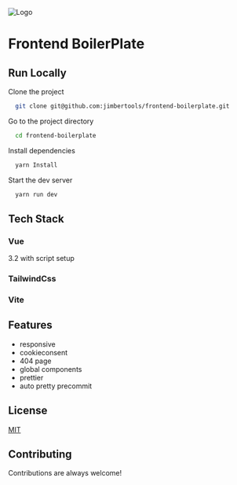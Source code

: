 ![Logo](https://sp-ao.shortpixel.ai/client/q_glossy,ret_img/https://jimber.io/wp-content/uploads/2020/10/logo.png)

# Frontend BoilerPlate

## Run Locally

Clone the project

```bash
  git clone git@github.com:jimbertools/frontend-boilerplate.git
```

Go to the project directory

```bash
  cd frontend-boilerplate
```

Install dependencies

```bash
  yarn Install
```

Start the dev server

```bash
  yarn run dev
```

## Tech Stack

### Vue

3.2 with script setup

### TailwindCss

### Vite

## Features

-   responsive
-   cookieconsent
-   404 page
-   global components
-   prettier
-   auto pretty precommit

## License

[MIT](https://choosealicense.com/licenses/mit/)

## Contributing

Contributions are always welcome!
